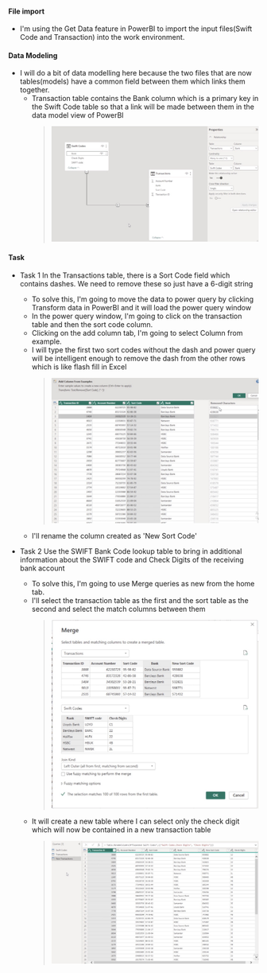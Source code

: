 #### File import

- I'm using the Get Data feature in PowerBI to import the input files(Swift Code and Transaction) into the work environment.

#### Data Modeling

- I will do a bit of data modelling here because the two files that are now tables(models) have a common field between them which links them together.
  - Transaction table contains the Bank column which is a primary key in the Swift Code table so that a link will be made between them in the data model view of PowerBI
    > ![Data Modelling](https://github.com/peralivet/PreppingDataWeeklyProject/blob/ebccd6a753c4860620b831b12ef690ef3e877aa5/week-03-project/image/data%20modelling.jpg)

#### Task

- Task 1
In the Transactions table, there is a Sort Code field which contains dashes. We need to remove these so just have a 6-digit string
  - To solve this, I'm going to move the data to power query by clicking Transform data in PowerBI and it will load the power query window
  - In the power query window, I'm going to click on the transaction table and then the sort code column.
  - Clicking on the add column tab, I'm going to select Column from example.
  - I will type the first two sort codes without the dash and power query will be intelligent enough to remove the dash from the other rows which is like flash fill in Excel
      > ![Add Column](https://github.com/peralivet/PreppingDataWeeklyProject/blob/5a16b1bda4e0d9bf969498af3f6db2acf1b607a2/week-03-project/image/addcolumn.jpg)
  - I'll rename the column created as 'New Sort Code'

- Task 2
Use the SWIFT Bank Code lookup table to bring in additional information about the SWIFT code and Check Digits of the receiving bank account
  - To solve this, I'm going to use Merge queries as new from the home tab.
  - I'll select the transaction table as the first and the sort table as the second and select the match columns between them
    >![Merge](https://github.com/peralivet/PreppingDataWeeklyProject/blob/0f197fd8ed854ede59acca7c6f69033f2171860e/week-03-project/image/merge.jpg)
  - It will create a new table where I can select only the check digit which will now be contained in a new transaction table
    > ![Check Digit](https://github.com/peralivet/PreppingDataWeeklyProject/blob/0f197fd8ed854ede59acca7c6f69033f2171860e/week-03-project/image/newtrantable.jpg)
